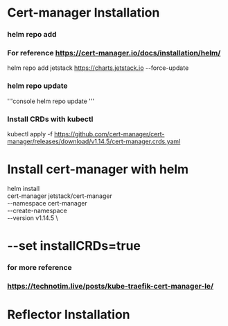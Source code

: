 Cert-manager Installation
=========================
### helm repo add
### For reference https://cert-manager.io/docs/installation/helm/
helm repo add jetstack https://charts.jetstack.io --force-update

### helm repo update
 '''console
 helm repo update 
'''
### Install CRDs with kubectl 
kubectl apply -f https://github.com/cert-manager/cert-manager/releases/download/v1.14.5/cert-manager.crds.yaml

# Install cert-manager with helm 
helm install \
  cert-manager jetstack/cert-manager \
  --namespace cert-manager \
  --create-namespace \
  --version v1.14.5 \
  # --set installCRDs=true

### for more reference 
### https://technotim.live/posts/kube-traefik-cert-manager-le/


Reflector Installation
======================



